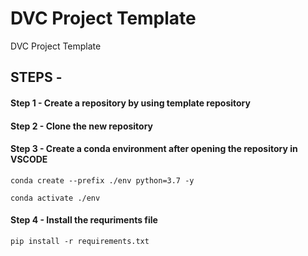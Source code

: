 # DVC Project Template

DVC Project Template

## STEPS - 

#### Step 1 - Create a repository by using template repository

#### Step 2 - Clone the new repository

#### Step 3 - Create a conda environment after opening the repository in VSCODE 
```
conda create --prefix ./env python=3.7 -y
```

```
conda activate ./env
```

#### Step 4 - Install the requriments file
```
pip install -r requirements.txt
```
